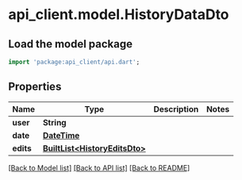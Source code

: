 # api_client.model.HistoryDataDto

## Load the model package
```dart
import 'package:api_client/api.dart';
```

## Properties
Name | Type | Description | Notes
------------ | ------------- | ------------- | -------------
**user** | **String** |  | 
**date** | [**DateTime**](DateTime.md) |  | 
**edits** | [**BuiltList&lt;HistoryEditsDto&gt;**](HistoryEditsDto.md) |  | 

[[Back to Model list]](../README.md#documentation-for-models) [[Back to API list]](../README.md#documentation-for-api-endpoints) [[Back to README]](../README.md)


